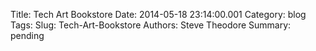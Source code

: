 Title: Tech Art Bookstore
Date: 2014-05-18 23:14:00.001
Category: blog
Tags: 
Slug: Tech-Art-Bookstore
Authors: Steve Theodore
Summary: pending



